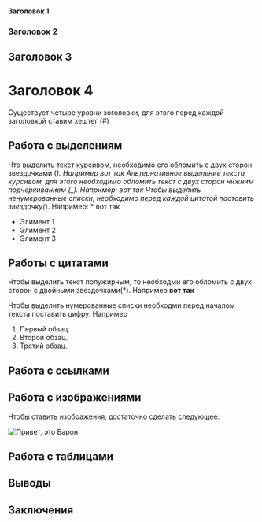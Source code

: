 #### Заголовок 1
 
### Заголовок 2

## Заголовок 3

# Заголовок 4

Существует четыре уровни зоголовки, для этого перед каждой заголовкой ставим хештег (#)

## Работа с выделениям 

Что выделить текст курсивом, необходимо его обломить с двух сторон звездочками (*). Например *вот так*
Альтернативное выделение текста курсивом, для этого необходимо обломить текст с двух сторон нижним подчеркиванием (_). Например: _вот так_ 
Чтобы выделить ненумерованные списки, необходимо перед каждой цитатой поставить звездочку(*). Например:  * вот так 
* Элимент 1
* Элимент 2
* Элимент 3

##  Работы с цитатами 

Чтобы выделить текст полужирным, то необходми его обломить с двух сторон с двойными звездочками(*). Например **вот так**

Чтобы выделить нумерованные списки необходми перед началом текста поставить цифру. Например 
1. Первый обзац.
2. Второй обзац.
3. Третий обзац.

## Работа с ссылками 


## Работа с изображениями 
Чтобы ставить изображения, достаточно сделать следующее:

![Привет, это Барон](Baron.jpg)

## Работа с таблицами 

## Выводы

## Заключения